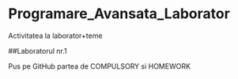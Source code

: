 # Programare_Avansata_Laborator

Activitatea la laborator+teme

##Laboratorul nr.1

Pus pe GitHub partea de COMPULSORY si HOMEWORK
